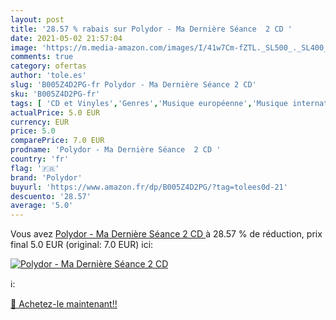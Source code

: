```yaml
---
layout: post
title: '28.57 % rabais sur Polydor - Ma Dernière Séance  2 CD '
date: 2021-05-02 21:57:04
image: 'https://m.media-amazon.com/images/I/41w7Cm-fZTL._SL500_._SL400_.jpg'
comments: true
category: ofertas
author: 'tole.es'
slug: 'B005Z4D2PG-fr Polydor - Ma Dernière Séance 2 CD'
sku: 'B005Z4D2PG-fr'
tags: [ 'CD et Vinyles','Genres','Musique européenne','Musique internationale','Rock','polydor', ]
actualPrice: 5.0 EUR
currency: EUR
price: 5.0
comparePrice: 7.0 EUR
prodname: 'Polydor - Ma Dernière Séance  2 CD '
country: 'fr'
flag: '🇫🇷'
brand: 'Polydor'
buyurl: 'https://www.amazon.fr/dp/B005Z4D2PG/?tag=tolees0d-21'
descuento: '28.57'
average: '5.0'
---
```


Vous avez [Polydor - Ma Dernière Séance  2 CD ](https://www.amazon.fr/dp/B005Z4D2PG/?tag=tolees0d-21)  à  28.57 % de réduction, prix final  5.0 EUR (original: 7.0 EUR) ici:

[![Polydor - Ma Dernière Séance  2 CD ](https://m.media-amazon.com/images/I/41w7Cm-fZTL._SL500_._SL400_.jpg)](https://www.amazon.fr/dp/B005Z4D2PG/?tag=tolees0d-21)

ℹ️:


[🛒 Achetez-le maintenant!!](https://www.amazon.fr/dp/B005Z4D2PG/?tag=tolees0d-21)
